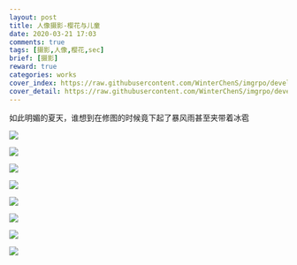 ```yaml
---
layout: post
title: 人像摄影-樱花与儿童
date: 2020-03-21 17:03
comments: true
tags: [摄影,人像,樱花,sec]
brief: [摄影]
reward: true
categories: works
cover_index: https://raw.githubusercontent.com/WinterChenS/imgrpo/develop/blog/20200321180808.jpg
cover_detail: https://raw.githubusercontent.com/WinterChenS/imgrpo/develop/blog/20200321180808.jpg
---
```


如此明媚的夏天，谁想到在修图的时候竟下起了暴风雨甚至夹带着冰雹

![](https://raw.githubusercontent.com/WinterChenS/imgrpo/develop/blog/20200321174412.jpg)

![](https://raw.githubusercontent.com/WinterChenS/imgrpo/develop/blog/20200321173938.jpg)

![](https://raw.githubusercontent.com/WinterChenS/imgrpo/develop/blog/20200321174514.jpg)

![](https://raw.githubusercontent.com/WinterChenS/imgrpo/develop/blog/20200321174625.jpg)

![](https://raw.githubusercontent.com/WinterChenS/imgrpo/develop/blog/20200321174727.jpg)

![](https://raw.githubusercontent.com/WinterChenS/imgrpo/develop/blog/20200321174953.jpg)

![](https://raw.githubusercontent.com/WinterChenS/imgrpo/develop/blog/20200321175345.jpg)

![](https://raw.githubusercontent.com/WinterChenS/imgrpo/develop/blog/20200321175401.jpg)


